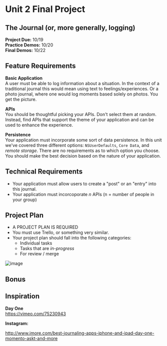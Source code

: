 # Unit 2 Final Project

## The Journal (or, more generally, logging)

**Project Due:** 10/19  
**Practice Demos:** 10/20  
**Final Demos:** 10/22

## Feature Requirements

**Basic Application**  
A user must be able to log information about a situation. In the context of a traditional journal this would mean using text to feelings/experiences. Or a photo journal, where one would log moments based solely on photos. You get the picture.

**APIs**  
You should be thoughtful picking your APIs. Don't select them at random. Instead, find APIs that support the theme of your application and can be used to enhance the experience.
 
**Persistence**  
Your application must incorporate some sort of data persistence. In this unit we've covered three different options: `NSUserDefaults`, `Core Data`, and *remote storage*. There are no requirements as to which option you choose. You should make the best decision based on the nature of your application.

## Technical Requirements
* Your application must allow users to create a "post" or an "entry" into this journal.
* Your application must incorcoporate *n* APIs (n = number of people in your group)

## Project Plan

* A PROJECT PLAN IS REQUIRED
* You must use Trello, or something very similar. 
* Your project plan should fall into the following categories:
  * Individual tasks
  * Tasks that are *in-progress*
  * For review / merge

![image](https://github.com/mikekavouras/unit-2-final-project/blob/master/images/trello.png?raw=true)
 
## Bonus

## Inspiration
**Day One**  
https://vimeo.com/75230943

**Instagram:**

http://www.imore.com/best-journaling-apps-iphone-and-ipad-day-one-momento-askt-and-more
